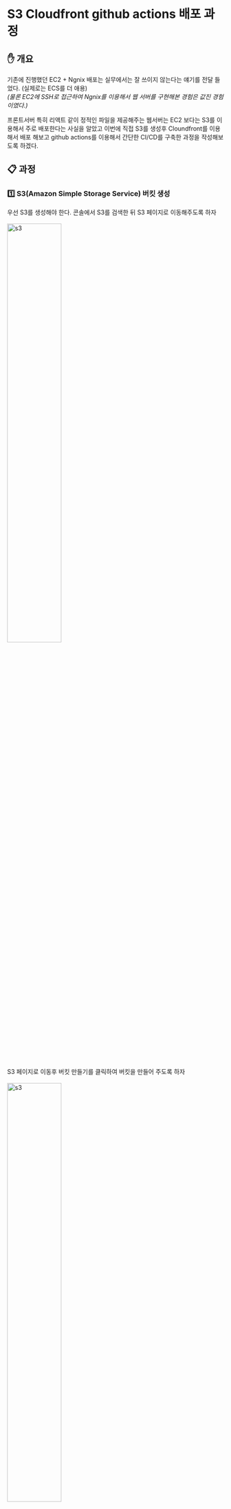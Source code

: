 # S3 Cloudfront github actions 배포 과정

## ✋ 개요

기존에 진행했던 EC2 + Ngnix 배포는 실무에서는 잘 쓰이지 않는다는 얘기를 전달 들었다. (실제로는 ECS를 더 애용)<br>
_(물론 EC2에 SSH로 접근하여 Ngnix를 이용해서 웹 서버를 구현해본 경험은 값진 경험이였다.)_<br>

프론트서버 특히 리액트 같이 정적인 파일을 제공해주는 웹서버는 EC2 보다는 S3를 이용해서 주로 배포한다는 사실을 알았고 이번에 직접 S3를 생성후 Cloundfront를 이용해서 배포 해보고 github actions를 이용해서 간단한 CI/CD를 구축한 과정을 작성해보도록 하겠다.

## 📋 과정

### 1️⃣ S3(Amazon Simple Storage Service) 버킷 생성

우선 S3를 생성해야 한다. 콘솔에서 S3를 검색한 뒤 S3 페이지로 이동해주도록 하자<br><br>
<img src="./image/s3-1.png" width="50%" title="s3"/>

S3 페이지로 이동후 버킷 만들기를 클릭하여 버킷을 만들어 주도록 하자<br><br>
<img src="./image/s3-2.png" width="50%" title="s3"/>

버킷을 만들 때 주의할 점은 해당 버킷은 전역적으로 고유해야 한다<br>
즉 중복되는 버킷 이름은 작성 할 수가 없다. 해당 배포과정을 진행 할 때 개인 계정에서만 중복되지 않으면 괜찮다고 생각했다<br> 
하지만 같이 스터디를 진행하던 인원과 버킷 이름이 동일하자 생성이 안되는 문제를 겪었다. 그러므로 버킷 이름은 꼭 고유하게 작성해주도록 하자<br>
aws리전은 가장 가까운 ap-northeast-2로 설정해주자<br><br>
<img src="./image/s3-3.png" width="50%" title="s3"/>

그 다음은 객체 소유권을 설정해줘야한다. 스터디를 진행 할 때 첫 고비였다<br>
객체 소유권이란 쉽게 말하면 버킷에 업로드된 객체 즉 업로드 된 파일을 소유한 사람과 결과적으로 해당 객체를 관리하고 액세스 할 권한이 있는 사람을 결정하는 부분이다. ACL을 활성화 하면 객체 소유권을 버킷 소유자 선호와 객체 라이터로 구분 할 수 있다.<br>

> -  버킷 소유자 선호: 해당 설정은 S3 버킷에 업로드되는 객체의 소유권을 결정한다. 해당 설정이 활성화되면 S3 버킷을 소유한 AWS 계정도 해당 버킷에 업로드 되는 모든 객체의 소유자가 된다. 즉 해당 버킷에 업로드 된 객체를 삭제하고 액세서를 제어하는 기능을 포함해 버킷 내에 저장된 객체를 완전히 제어할 수 있다. 그러나 버킷 소유자 기본 설정이 비활성화 되면 객체 소유자는 객체를 업로드한 AWS 계정에 의해 결정되며 버킷 소유자와 동일하지 않을 수 있다.
> - 객체 라이터: 객체 작성자는 객체를 S3 버킷에 업로드하는 AWS 계정 또는 IAM 사용자이다 객체 라이터는 업로드 작업을 수행 할 때 사용 되는 자격 증명에 따라 결정되며 AWS계정, IAM 사용자 또는 익명 사용자 일 수 있다. 객체 작성자는 수정 또는 삭제 기능을 포함해 객체에 대한 모든 권항을 가진다.

<br>

> 이 두 설정의 차이는 누가 버킷에 업로드 된 객체의 소유권을 가지느냐이다 전자의 경우 모든 객체의 버킷 소유권을 부여하는 반면 후자는 업로드한 계정이 해당 객체의 소유권을 가질 수 있다. ACL 설정을 하지 않으면 객체에 대한 액세스는 버킷 정책에 의해서 결정된다. ACL 설정이 활성화되면 객체 소유자는 버킷 정책을 재정의하여 특정 사용자 또는 사용자 그룹에 대한 권한을 설정할 수 있다.<br>

해당 내용을 공부하기 전 그러니까 현재 설정된 값은 ACL을 활성화 해두었는데 특별한 사유가 없으니 ACL을 비활성화로 변경해야겠다.
<br><br>
<img src="./image/s3-4.png" width="50%" title="s3"/>

해당 S3는 웹서버처럼 이용하기 위해 외부의 접근을 허용해야한다. 그러므로 모든 퍼블릭 엑세스를 허용하고 아래 생성되는 경고창을 체크해주도록하자
<br><br>
<img src="./image/s3-5.png" width="50%" title="s3"/>

이후 버킷 버전관리, 태그는 이번 과정에선 필요가 없으니 패스해주고 암호화는 Amazon S3 관리형 키를 그대로 선택해주고 고급설정은 사용할 일이 없으니 비활성화하고 버킷을 만들어 주도록 하자
<br><br>
<img src="./image/s3-6.png" width="50%" title="s3"/>

---

### 2️⃣ S3(Amazon Simple Storage Service) 버킷 설정 변경 및 정책 설정

버킷이 잘 생성됐다. 이제 해당 버킷을 선택해서 액세서를 퍼블릭으로 설정해주도록 하자 (현재 이미지의 버킷은 이미 퍼블릭으로 수정해둔 상태이다.)
<br><br>
<img src="./image/s3-7.png" width="50%" title="s3"/>

버킷을 클릭 후 속성탭으로 이동해서 가장아래의 정적 웹 사이트 호스팅 섹션으로 이동하여 편집을 눌러주도록 하자
<br><br>
<img src="./image/s3-8.png" width="50%" title="s3"/>

이후 정적 웹 사이트 호스팅 활성화를 체크해주고 호스팅 유형도 정적 웹 사이트 호스팅으로 체크해주도록 하자 또한 인덱스 문서와 오류 문서를 index.html 으로 작성해주도록 하자 (이번 스터디에서는 React를 배포할 예정이므로 두 개 전부 React를 빌드할 때 나오는 html 파일인 index.html로 작성해 주도록 하자)
<br><br>
<img src="./image/s3-9.png" width="50%" title="s3"/>

그 다음 권한탭으로 이동해서 버킷 정책을 설정해주도록 하자 정책은 JSON 타입처럼 작성해주는데 내가 직접 작성하는게 아니라 정책생성기에서 정책을 고른 뒤 생성하면 JSON 파일 처럼 작성된다. 이번 배포에서 정책 생성은 아래 처럼 선택해주면 된다.<br><br>
<img src="./image/s3-10.png" width="50%" title="s3"/>
<img src="./image/s3-11.png" width="50%" title="s3"/>

- Select Type of Policy: S3 Bucket Policy
- Effect: Allow 
- Principal: * 
- Actions: GetObject 선택 (버킷 접근 권한)
- Amazon Resource Name(ARN): '버킷 정책 편집 페이지'의 버킷 ARN을 복사한 후, 뒷부분에 /*을 붙여서 입력.

<img src="./image/s3-12.png" width="50%" title="s3"/>

---

### 2️⃣ S3(Amazon Simple Storage Service)에 파일 업로드 하기

S3 세팅은 일단락 했다. 이제 실제 빌드된 파일을 업로드해야 한다.<br>
물론 AWS GUI를 이용해서 업로드 하는 방법도 있지만 조금 더 개발자스럽게 AWS CLI를 이용하기로 했다.<br>
AWS CLI 설치 방법은 AWS에서 잘 설명해주고 있다 [링크](https://docs.aws.amazon.com/ko_kr/cli/latest/userguide/getting-started-install.html)<br>
본인은 mac을 이용해서 스터디를 진행했기 때문에 
```shell
$ curl "https://awscli.amazonaws.com/AWSCLIV2.pkg" -o "AWSCLIV2.pkg"
$ sudo installer -pkg AWSCLIV2.pkg -target /
```
해당 명령어를 통해 설치 후
```shell
$ which aws
/usr/local/bin/aws 
$ aws --version
aws-cli/2.10.0 Python/3.11.2 Darwin/18.7.0 botocore/2.4.5
```
해당 명령어를 통해 잘 설치 됐는지 확인했다. (설치가 어려우면 상단 링크를 참조하자)

### 3️⃣ IAM 계정 설정

AWS CLI를 이용해서 업로드 하기 위해서는 설치 후 내 컴퓨터에 AWS configure 설정을 해줘야 한다.<br>
해당 설정을 위해서는 IAM 계정을 만들어야 하므로 콘솔에 IAM을 검색하고 IAM 페이지로 이동하도록 하자<br><br>
<img src="./image/s3-13.png" width="50%" title="s3"/>
